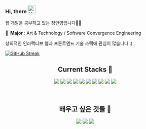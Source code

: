 ### Hi, there <img src="https://raw.githubusercontent.com/Tarikul-Islam-Anik/Animated-Fluent-Emojis/master/Emojis/Hand%20gestures/Hand%20with%20Fingers%20Splayed%20Light%20Skin%20Tone.png" alt="Hand with Fingers Splayed Light Skin Tone" width="25" height="25" />
<p>웹 개발을 공부하고 있는 정인영입니다🙋‍♂️ </p>
<p> 🏫<b>&nbsp; Major</b> : Art & Technology / Software Convergence Engineering </h3>
<p> 창의적인 인러랙티브 웹과 프론트엔드 기술 스택에 관심이 많습니다 :) </p>




[![GitHub Streak](https://streak-stats.demolab.com?user=rmdnps10&theme=gruvbox-duo)](https://git.io/streak-stats)


<h2 align="center">Current Stacks 🚀</h2>
<p align="center"> 
<img src="https://img.shields.io/badge/html5-E34F26?style=for-the-badge&logo=html5&logoColor=white"> 
<img src="https://img.shields.io/badge/css-1572B6?style=for-the-badge&logo=css3&logoColor=white"> 
<img src="https://img.shields.io/badge/javascript-F7DF1E?style=for-the-badge&logo=javascript&logoColor=black">
<img src="https://img.shields.io/badge/p5.js-ED225D?style=for-the-badge&logo=p5dotjs&logoColor=white"> 
  <img src="https://img.shields.io/badge/matter.js-4B5562?style=for-the-badge&logo=matterdotjst&logoColor=black">
<img src="https://img.shields.io/badge/react.js-61DAFB?style=for-the-badge&logo=react&logoColor=black">
  <img src="https://img.shields.io/badge/styledcomponents-DB7093?style=for-the-badge&logo=styledcomponents&logoColor=white">
  <img src="https://img.shields.io/badge/next.js-000000?style=for-the-badge&logo=nextdotjs&logoColor=white">
  <img src="https://img.shields.io/badge/recoil-3578E5?style=for-the-badge&logo=recoil&logoColor=black">
  <img src="https://img.shields.io/badge/figma-F24E1E?style=for-the-badge&logo=figma&logoColor=white">
</p>

<br>
<h2 align="center"> 배우고 싶은 것들 🤔 </h2>
<p align="center"> 
<img src="https://img.shields.io/badge/tailwindcss-06B6D4?style=for-the-badge&logo=tailwindcss&logoColor=white">
<img src="https://img.shields.io/badge/spring-6DB33F?style=for-the-badge&logo=spring&logoColor=white">
<img src="https://img.shields.io/badge/reactquery-FF4154?style=for-the-badge&logo=reactquery&logoColor=white">

  

  
  


        
<!--
**rmdnps10/rmdnps10** is a ✨ _special_ ✨ repository because its `README.md` (this file) appears on your GitHub profile.

Here are some ideas to get you started:

- 🔭 I’m currently working on ...
- 🌱 I’m currently learning ...
- 👯 I’m looking to collaborate on ...
- 🤔 I’m looking for help with ...
- 💬 Ask me about ...
- 📫 How to reach me: ...
- 😄 Pronouns: ...
- ⚡ Fun fact: ...
-->
